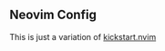 ## Neovim Config

This is just a variation of [kickstart.nvim](https://github.com/nvim-lua/kickstart.nvim)
